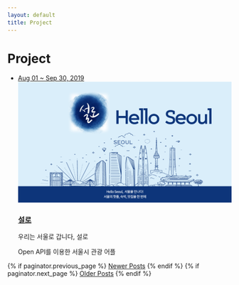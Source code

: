 ```yaml
---
layout: default
title: Project
---
```


<meta property="og:description" content="KOK 개발 블로그 : 프로젝트 페이지">

<div class="project" id="project">
  <h1 class="pageTitle">Project</h1>
  <ul class="posts noList">
      <li>
        <a href="/blog/helloseoul-post/">
          <span class="date">Aug 01 ~ Sep 30, 2019</span>
          <img class="project-img" src="/assets/img/helloseoul.png">
          <h3><a class="post-link nanum" href="/blog/helloseoul-post/">설로</a></h3>
          <p class="project-sub nanum">우리는 서울로 갑니다, 설로</p>
          <p class="project-summary nanum">Open API를 이용한 서울시 관광 어플</p>
        </a>
      </li>
  </ul>
  <!-- Pagination links -->
  <div class="pagination">
    {% if paginator.previous_page %}
      <a href="{{ paginator.previous_page_path | prepend: site.baseurl }}" class="previous button__outline">Newer Posts</a> 
    {% endif %}
    {% if paginator.next_page %}
      <a href="{{ paginator.next_page_path | prepend: site.baseurl }}" class="next button__outline">Older Posts</a>
    {% endif %}
  </div>
</div>
